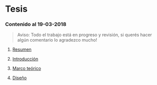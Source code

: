 # Tesis 

### Contenido al 19-03-2018

> Aviso: Todo el trabajo está en progreso y revisión, si querés hacer algún comentario lo agradezco mucho!

1. [Resumen](0_resumen.md)

2. [Introducción](1_introduccion.md)

3. [Marco teórico](2_marcoteorico.md)

4. [Diseño](3_disenio.md)
    



